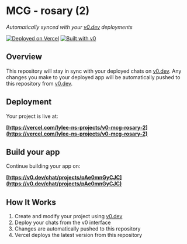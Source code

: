 # MCG - rosary (2)

*Automatically synced with your [v0.dev](https://v0.dev) deployments*

[![Deployed on Vercel](https://img.shields.io/badge/Deployed%20on-Vercel-black?style=for-the-badge&logo=vercel)](https://vercel.com/lylee-ns-projects/v0-mcg-rosary-2)
[![Built with v0](https://img.shields.io/badge/Built%20with-v0.dev-black?style=for-the-badge)](https://v0.dev/chat/projects/pAe0mnGyCJC)

## Overview

This repository will stay in sync with your deployed chats on [v0.dev](https://v0.dev).
Any changes you make to your deployed app will be automatically pushed to this repository from [v0.dev](https://v0.dev).

## Deployment

Your project is live at:

**[https://vercel.com/lylee-ns-projects/v0-mcg-rosary-2](https://vercel.com/lylee-ns-projects/v0-mcg-rosary-2)**

## Build your app

Continue building your app on:

**[https://v0.dev/chat/projects/pAe0mnGyCJC](https://v0.dev/chat/projects/pAe0mnGyCJC)**

## How It Works

1. Create and modify your project using [v0.dev](https://v0.dev)
2. Deploy your chats from the v0 interface
3. Changes are automatically pushed to this repository
4. Vercel deploys the latest version from this repository
